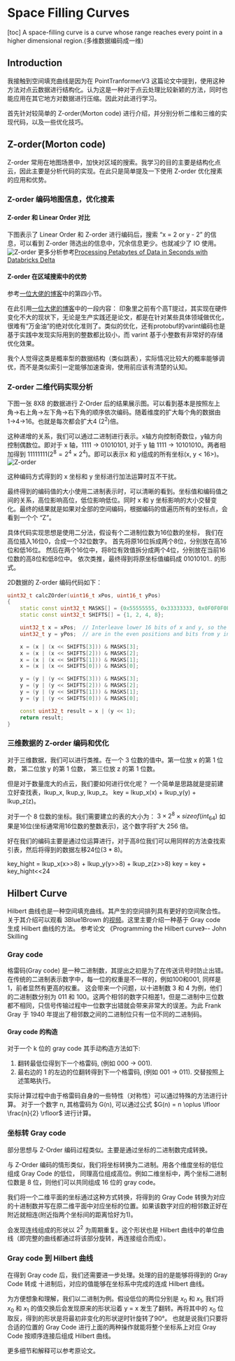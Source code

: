 # Space Filling Curves

[toc]
A space-filling curve is a curve whose range reaches every point in a higher dimensional region.(多维数据编码成一维)

## Introduction

我接触到空间填充曲线是因为在 PointTranformerV3 这篇论文中提到，使用这种方法对点云数据进行结构化。认为这是一种对于点云处理比较新颖的方法，同时也能应用在其它地方对数据进行压缩。因此对此进行学习。

首先针对较简单的 Z-order(Morton code) 进行介绍，并分别分析二维和三维的实现代码，以及一些优化技巧。

## Z-order(Morton code)

Z-order 常用在地图场景中，加快对区域的搜索。我学习的目的主要是结构化点云，因此主要是分析代码的实现。在此只是简单提及一下使用 Z-order 优化搜素的应用和优势。

### Z-order 编码地图信息，优化搜素

#### Z-order 和 Linear Order 对比

下图表示了 Linear Order 和 Z-order 进行编码后，搜索 “x = 2 or y - 2” 的信息，可以看到 Z-order 筛选出的信息中，冗余信息更少。也就减少了 IO 使用。
![Z-order](./images/z_vus_linear.png)
更多分析参考[Processing Petabytes of Data in Seconds with Databricks Delta](https://www.databricks.com/blog/2018/07/31/processing-petabytes-of-data-in-seconds-with-databricks-delta.html)

#### Z-order 在区域搜索中的优势

参考[一位大佬的博客](https://izualzhy.cn/lakehouse-zorder)中的第四小节。

在此引用[一位大佬的博客](https://izualzhy.cn/lakehouse-zorder)中的一段内容：
印象里之前有个高T提过，其实现在硬件变化不大的现状下，无论是生产实践还是论文，都是在针对某些具体领域做优化，很难有“万金油”的绝对优化准则了。类似的优化，还有protobuf的varint编码也是基于实践中发现实际用到的整数都比较小，而 varint 基于小整数有非常好的存储优化效果。

我个人觉得这类是概率型的数据结构（类似跳表），实际情况比较大的概率能够调优，而不是类似索引一定能够加速查询，使用前应该有清楚的认知。

### Z-order 二维代码实现分析

下图一张 8X8 的数据进行 Z-Order 后的结果展示图。可以看到基本是按照左上角->右上角->左下角->右下角的顺序依次编码。随着维度的扩大每个角的数据由 1->4->16。也就是每次都会扩大4 ($2^2$)倍。

这种递增的关系，我们可以通过二进制进行表示。x轴方向控制奇数位，y轴方向控制偶数位。即对于 x 轴，1111 -> 01010101, 对于 y 轴 1111 -> 10101010。两者相加得到 11111111($2^8 = 2^4 \times 2 ^ 4$)。即可以表示x 和 y组成的所有坐标(x, y < 16>)。
![Z-order](./images/Z-curve45.svg.png)

这种编码方式得到的 x 坐标和 y 坐标进行加法运算时互不干扰。

最终得到的编码值的大小使用二进制表示时，可以清晰的看到。坐标值和编码值之间的关系，高位影响高位，低位影响低位。同时 x 和 y 坐标影响的大小交替变化。最终的结果就是如果对全部的空间编码，根据编码的值遍历所有的坐标点，会看到一个个 “Z”。

具体代码实现思想是使用二分法，假设有个二进制位数为16位数的坐标， 我们在高位插入16位0，合成一个32位数字。
首先将原16位拆成两个8位，分别放在高16位和低16位。
然后在两个16位中，将8位有效值拆分成两个4位，分别放在当前16位数的高8位和低8位中。
依次类推，最终得到将原坐标值编码成 01010101.. 的形式。

2D数据的 Z-order 编码代码如下：

```c++
uint32_t calcZOrder(uint16_t xPos, uint16_t yPos)
{
    static const uint32_t MASKS[] = {0x55555555, 0x33333333, 0x0F0F0F0F, 0x00FF00FF};
    static const uint32_t SHIFTS[] = {1, 2, 4, 8};

    uint32_t x = xPos;  // Interleave lower 16 bits of x and y, so the bits of x
    uint32_t y = yPos;  // are in the even positions and bits from y in the odd;

    x = (x | (x << SHIFTS[3])) & MASKS[3];
    x = (x | (x << SHIFTS[2])) & MASKS[2];
    x = (x | (x << SHIFTS[1])) & MASKS[1];
    x = (x | (x << SHIFTS[0])) & MASKS[0];

    y = (y | (y << SHIFTS[3])) & MASKS[3];
    y = (y | (y << SHIFTS[2])) & MASKS[2];
    y = (y | (y << SHIFTS[1])) & MASKS[1];
    y = (y | (y << SHIFTS[0])) & MASKS[0];

    const uint32_t result = x | (y << 1);
    return result;
}
```

### 三维数据的 Z-order 编码和优化

对于三维数据，我们可以进行类推。在一个 3 位数的值中。第一位放 x 的第 1 位数， 第二位放 y 的第 1 位数， 第三位放 z 的第 1 位数。

但是对于数量庞大的点云，我们要如何进行优化呢？
一个简单是思路就是提前建立好查找表，lkup_x, lkup_y, lkup_z。
key = lkup_x(x) + lkup_y(y) + lkup_z(z)。

对于一个 8 位数的坐标。我们需要建立的表的大小为：
$3 \times 2^8 \times sizeof(int_64)$
如果是16位(坐标通常用16位数的整数表示)，这个数字将扩大 256 倍。

好在我们的编码主要是通过位运算进行，对于高8位我们可以用同样的方法查找索引表，然后将得到的数据左移24位(3 * 8)。

key_hight = lkup_x(x>>8) + lkup_y(y>>8) + lkup_z(z>>8)
key = key + key_hight<<24

## Hilbert Curve

Hilbert 曲线也是一种空间填充曲线。其产生的空间排列具有更好的空间聚合性。
关于其介绍可以观看 3Blue1Brown 的[视频](https://www.bilibili.com/video/BV1os411B7Hw)。这里主要介绍一种基于 Gray code 生成 Hilbert 曲线的方法。
参考论文 《Programming the Hilbert curve》-- John Skilling

### Gray code

格雷码(Gray code) 是一种二进制数，其提出之初是为了在传送讯号时防止出错。在传统的二进制表示数字中，每一位的权重是不一样的，例如100和001, 同样是1，前者显然有更高的权重。
这会带来一个问题，以十进制数 3 和 4 为例，他们的二进制数分别为 011 和 100。这两个相邻的数字只相差1，但是二进制中三位数都不相同，只信号传输过程中一位数字出错就会带来非常大的误差。为此 Frank Gray 于 1940 年提出了相邻数之间的二进制位只有一位不同的二进制码。

#### Gray code 的构造

对于一个 k 位的 gray code 其手动构造方法如下:

1. 翻转最低位得到下一个格雷码, (例如 000 -> 001).
2. 最右边的 1 的左边的位翻转得到下一个格雷码, (例如 001 -> 011).
   交替按照上述策略执行。

实际计算过程中由于格雷码自身的一些特性（对称性）可以通过特殊的方法进行计算。
对于一个数字 n, 其格雷码为 G(n), 可以通过公式 $G(n) = n \oplus \lfloor \frac{n}{2} \rfloor$ 进行计算。

### 坐标转 Gray code

部分思想与 Z-Order 编码过程类似。主要是通过坐标的二进制数完成转换。

与 Z-Order 编码的情形类似，我们将坐标转换为二进制。用各个维度坐标的低位组成 Gray Code 的低位， 同理高位组成高位。例如二维坐标中，两个坐标二进制位数是 8 位，则他们可以共同组成 16 位的 gray code。

我们将一个二维平面的坐标通过这种方式转换，将得到的 Gray Code 转换为对应的十进制数并写在原二维平面中对应坐标的位置。如果该数字对应的相邻数正好在附近就相连(附近指两个坐标间的距离恰好为1)。

会发现连线组成的形状以 $2^2$ 为周期重复。这个形状也是 Hilbert 曲线中的单位曲线（即完整的曲线都通过将该部分旋转，再连接组合而成）。

### Gray code 到 Hilbert 曲线

在得到 Gray code 后，我们还需要进一步处理。处理的目的是能够将得到的 Gray Code 转成 十进制后，对应的值能够在坐标系中完成的连成 Hilbert 曲线。

为方便想象和理解，我们以二进制为例。假设低位的两位分别是 $x_0$ 和 $x_1$, 我们将 $x_0$ 和 $x_1$ 的值交换后会发现原来的形状沿着 y = x 发生了翻转。再将其中的 $x_0$ 位取反，得到的形状是将最初非变化的形状逆时针旋转了90°。 也就是说我们只要将合适的位置的 Gray Code 进行上面的两种操作就能将整个坐标系上对应 Gray Code 按顺序连接后组成 Hilbert 曲线。

更多细节和解释可以参考原论文。